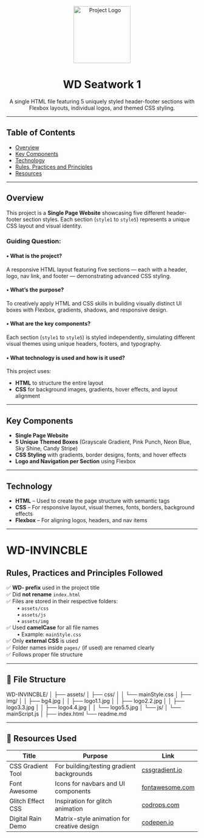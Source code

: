 <p align="center">
  <img src="assets/img/logoreadme.png" alt="Project Logo" width="150">
</p>

<h1 align="center">WD Seatwork 1</h1>

<p align="center">
  A single HTML file featuring 5 uniquely styled header-footer sections with Flexbox layouts, individual logos, and themed CSS styling.
</p>

---

## Table of Contents

- [Overview](#overview)
- [Key Components](#key-components)
- [Technology](#technology)
- [Rules, Practices and Principles](#rules-practices-and-principles)
- [Resources](#resources)

---

## Overview

This project is a **Single Page Website** showcasing five different header-footer section styles. Each section (`style1` to `style5`) represents a unique CSS layout and visual identity.

### Guiding Question:

#### • What is the project?
A responsive HTML layout featuring five sections — each with a header, logo, nav link, and footer — demonstrating advanced CSS styling.

#### • What’s the purpose?
To creatively apply HTML and CSS skills in building visually distinct UI boxes with Flexbox, gradients, shadows, and responsive design.

#### • What are the key components?
Each section (`style1` to `style5`) is styled independently, simulating different visual themes using unique headers, footers, and typography.

#### • What technology is used and how is it used?
This project uses:

- **HTML** to structure the entire layout
- **CSS** for background images, gradients, hover effects, and layout alignment

---

## Key Components

- **Single Page Website**
- **5 Unique Themed Boxes** (Grayscale Gradient, Pink Punch, Neon Blue, Sky Shine, Candy Stripe)
- **CSS Styling** with gradients, border designs, fonts, and hover effects
- **Logo and Navigation per Section** using Flexbox

---

## Technology

- **HTML** – Used to create the page structure with semantic tags
- **CSS** – For responsive layout, visual themes, fonts, borders, background effects
- **Flexbox** – For aligning logos, headers, and nav items

---

# WD-INVINCBLE

## Rules, Practices and Principles Followed

✅ **WD- prefix** used in the project title  
✅ Did **not rename** `index.html`  
✅ Files are stored in their respective folders:  
  • `assets/css`  
  • `assets/js`  
  • `assets/img`  
✅ Used **camelCase** for all file names  
  • Example: `mainStyle.css`  
✅ Only **external CSS** is used  
✅ Folder names inside `pages/` (if used) are renamed clearly  
✅ Follows proper file structure

---

## 📁 File Structure

WD-INVINCBLE/
│
├── assets/
│ ├── css/
│ │ └── mainStyle.css
│ ├── img/
│ │ ├── bg4.jpg
│ │ ├── logo1.1.jpg
│ │ ├── logo2.2.jpg
│ │ ├── logo3.3.jpg
│ │ ├── logo4.4.jpg
│ │ └── logo5.5.jpg
│ └── js/
│ └── mainScript.js
│
├── index.html
└── readme.md

---

## 🔗 Resources Used

| Title             | Purpose                                        | Link                           |
|------------------|------------------------------------------------|--------------------------------|
| CSS Gradient Tool | For building/testing gradient backgrounds      | [cssgradient.io](https://cssgradient.io) |
| Font Awesome      | Icons for navbars and UI components            | [fontawesome.com](https://fontawesome.com) |
| Glitch Effect CSS | Inspiration for glitch animation               | [codrops.com](https://tympanus.net/codrops) |
| Digital Rain Demo | Matrix-style animation for creative design     | [codepen.io](https://codepen.io) |

